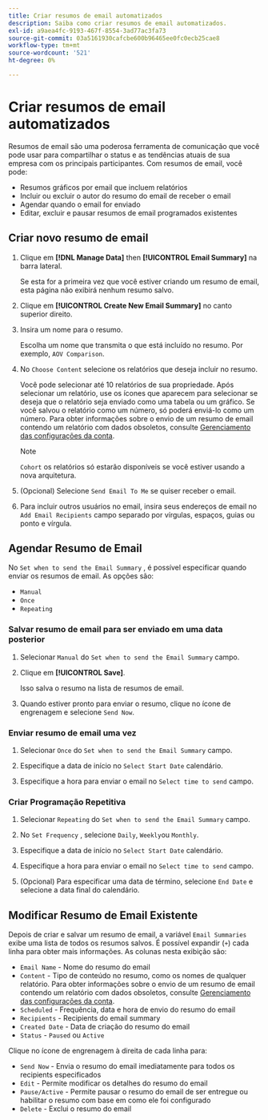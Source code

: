 ```yaml
---
title: Criar resumos de email automatizados
description: Saiba como criar resumos de email automatizados.
exl-id: a9aea4fc-9193-467f-8554-3ad77ac3fa73
source-git-commit: 03a5161930cafcbe600b96465ee0fc0ecb25cae8
workflow-type: tm+mt
source-wordcount: '521'
ht-degree: 0%

---
```


# Criar resumos de email automatizados

Resumos de email são uma poderosa ferramenta de comunicação que você pode usar para compartilhar o status e as tendências atuais de sua empresa com os principais participantes. Com resumos de email, você pode:

* Resumos gráficos por email que incluem relatórios
* Incluir ou excluir o autor do resumo do email de receber o email
* Agendar quando o email for enviado
* Editar, excluir e pausar resumos de email programados existentes

## Criar novo resumo de email

1. Clique em **[!DNL Manage Data]** then **[!UICONTROL Email Summary]** na barra lateral.

   Se esta for a primeira vez que você estiver criando um resumo de email, esta página não exibirá nenhum resumo salvo.

1. Clique em **[!UICONTROL Create New Email Summary]** no canto superior direito.

1. Insira um nome para o resumo.

   Escolha um nome que transmita o que está incluído no resumo. Por exemplo, `AOV Comparison`.

1. No `Choose Content` selecione os relatórios que deseja incluir no resumo.

   Você pode selecionar até 10 relatórios de sua propriedade. Após selecionar um relatório, use os ícones que aparecem para selecionar se deseja que o relatório seja enviado como uma tabela ou um gráfico. Se você salvou o relatório como um número, só poderá enviá-lo como um número. Para obter informações sobre o envio de um resumo de email contendo um relatório com dados obsoletos, consulte [Gerenciamento das configurações da conta](../../administrator/account-management/managing-account-settings.md).

   >[!NOTE]
   >
   >`Cohort` os relatórios só estarão disponíveis se você estiver usando a nova arquitetura.

1. (Opcional) Selecione `Send Email To Me` se quiser receber o email.

1. Para incluir outros usuários no email, insira seus endereços de email no `Add Email Recipients` campo separado por vírgulas, espaços, guias ou ponto e vírgula.

## Agendar Resumo de Email

No `Set when to send the Email Summary` , é possível especificar quando enviar os resumos de email. As opções são:

* `Manual`
* `Once`
* `Repeating`

### Salvar resumo de email para ser enviado em uma data posterior

1. Selecionar `Manual` do `Set when to send the Email Summary` campo.

1. Clique em **[!UICONTROL Save]**.

   Isso salva o resumo na lista de resumos de email.

1. Quando estiver pronto para enviar o resumo, clique no ícone de engrenagem e selecione `Send Now`.

### Enviar resumo de email uma vez

1. Selecionar `Once` do `Set when to send the Email Summary` campo.

1. Especifique a data de início no `Select Start Date` calendário.

1. Especifique a hora para enviar o email no `Select time to send` campo.

### Criar Programação Repetitiva

1. Selecionar `Repeating` do `Set when to send the Email Summary` campo.

1. No `Set Frequency` , selecione `Daily`, `Weekly`ou `Monthly`.

1. Especifique a data de início no `Select Start Date` calendário.

1. Especifique a hora para enviar o email no `Select time to send` campo.

1. (Opcional) Para especificar uma data de término, selecione `End Date` e selecione a data final do calendário.

## Modificar Resumo de Email Existente

Depois de criar e salvar um resumo de email, a variável `Email Summaries` exibe uma lista de todos os resumos salvos. É possível expandir (`+`) cada linha para obter mais informações. As colunas nesta exibição são:

* `Email Name` - Nome do resumo do email
* `Content` - Tipo de conteúdo no resumo, como os nomes de qualquer relatório. Para obter informações sobre o envio de um resumo de email contendo um relatório com dados obsoletos, consulte [Gerenciamento das configurações da conta](../../administrator/account-management/managing-account-settings.md).
* `Scheduled` - Frequência, data e hora de envio do resumo do email
* `Recipients` - Recipients do email summary
* `Created Date` - Data de criação do resumo do email
* `Status` - `Paused` ou `Active`

Clique no ícone de engrenagem à direita de cada linha para:

* `Send Now` - Envia o resumo do email imediatamente para todos os recipients especificados
* `Edit` - Permite modificar os detalhes do resumo do email
* `Pause/Active` - Permite pausar o resumo do email de ser entregue ou habilitar o resumo com base em como ele foi configurado
* `Delete` - Exclui o resumo do email
